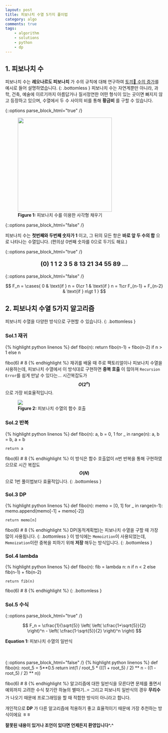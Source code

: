 ```yaml
---
layout: post
title: 피보나치 수열 5가지 풀이법
category: algo
comments: true
tags:
    - algorithm
    - solutions
    - python
    - dp
---
```


## 1. 피보나치 수
피보나치 수는 __레오나르도 피보나치__ 가 수의 규칙에 대해 연구하여 [토끼🐰 수의 증가](https://www.youtube.com/watch?v=sMBprenag4Q)를 예시로 들어 설명하였습니다.
{: .bottomless }
피보나치 수는 자연계뿐만 아니라, 과학, 건축, 예술에 이르기까지 아름답거나 질서정연한 어떤 형식이 있는 곳이면 빠지지 않고 등장하고 있으며, 수열에서 두 수 사이의 비를 통해 __황금비__ 를 구할 수 있습니다.

{::options parse_block_html="true" /}
<figure>
<img src="{{ site.baseurl }}/resources/images/FibonacciBlocks.jpg" style="width:300px; margin:auto;">
<figcaption>
<strong>Figure 1: </strong>피보나치 수를 이용한 사각형 채우기
</figcaption>
</figure>
{::options parse_block_html="false" /}


피보나치 수는 __첫번째와 두번째 숫자가 1__ 이고, 그 뒤의 모든 항은 __바로 앞 두 수의 합__ 으로 나타나는 수열입니다.
(편의상 0번째 숫자를 0으로 두기도 해요.)

{::options parse_block_html="true" /}

<div class="warning alert">
<p style="text-align: center; font-size: 19px; font-weight: bolder;">
(0) 1 1 2 3 5 8 13 21 34 55 89 ... 
</p>
</div>
{::options parse_block_html="false" /}

$$ F_n = 
\cases{
0  & \text{if } n = 0\cr
1  & \text{if } n = 1\cr
F_{n-1} + F_{n-2} & \text{if } n\gt 1
} $$

## 2. 피보나치 수열 5가지 알고리즘
피보나치 수열을 다양한 방식으로 구현할 수 있습니다.
{: .bottomless }

### Sol.1 재귀
{% highlight python linenos %}
def fibo(n):
    return fibo(n-1) + fibo(n-2) if n > 1 else n

fibo(6) # 8
{% endhighlight %}
재귀를 배울 때 주로 팩토리얼이나 피보나치 수열을 사용하는데, 피보나치 수열에서 이 방식대로 구현하면 __중복 호출__ 이 많아져 `Recursion Error`를 쉽게 만날 수 있다는... 시간복잡도가 __$$ O(2^n) $$__ 으로 가장 비효율적입니다.
<figure>
<img src="{{ site.baseurl }}/resources/images/FibonacciCallTree.png" style="margin:auto;">
<figcaption>
<strong>Figure 2: </strong>피보나치 수열의 함수 호출
</figcaption>
</figure>

### Sol.2 반복
{% highlight python linenos %}
def fibo(n):
    a, b = 0, 1
    for _ in range(n):
        a, b = b, a + b

    return a

fibo(6) # 8
{% endhighlight %}
이 방식은 함수 호출없이 n번 반복을 통해 구현하였으므로 시간 복잡도  __$$ O(N) $$__ 으로 1번 풀이법보다 효율적입니다.
{: .bottomless }
<a name="fibo_dp"></a>

### Sol.3 DP
{% highlight python linenos %}
def fibo(n):
    memo = [0, 1]
    for _ in range(n-1):
        memo.append(memo[-1] + memo[-2])

    return memo[n]

fibo(6) # 8
{% endhighlight %}
DP(동적계획법)는 피보나치 수열을 구할 때 가장 많이 사용됩니다.
{: .bottomless }
이 방식에는 `Memoiztion`이 사용되었는데, `Memoization`이란 중복을 피하기 위해 __저장__ 해두는 방식입니다.
{: .bottomless }
### Sol.4 lambda
{% highlight python linenos %}
def fibo(n):
    fib = lambda n: n if n < 2 else fib(n-1) + fib(n-2)

    return fib(n)
    
fibo(6) # 8
{% endhighlight %}
{: .bottomless }
### Sol.5 수식
{::options parse_block_html="true" /}
<p style="text-align:center; padding:0px 30px;">
$$
F_n = \cfrac{1}{\sqrt{5}} \left( \left( \cfrac{1+\sqrt{5}}{2} \right)^n - \left( \cfrac{1-\sqrt{5}}{2} \right)^n \right)
$$
</p>
<figcaption style="margin-bottom:50px;">
<strong>Equation 1: </strong>피보나치 수열의 일반식
</figcaption>
{::options parse_block_html="false" /}
{% highlight python linenos %}
def fibo(n):
    root_5 = 5**0.5
    return int(1 / root_5 * (((1 + root_5) / 2) ** n - ((1 - root_5) / 2) ** n))

fibo(6) # 8
{% endhighlight %}
알고리즘에 대한 일반식을 모른다면 문제를 풀면서 예외까지 고려한 수식 찾기란 하늘의 별따기..⭐
그리고 피보나치 일반식의 경우 __무리수__ 가 나오기 때문에 프로그래밍을 할 때 적합한 방식이 아니라고 합니다.

개인적으로 __DP__ 가 다른 알고리즘에 적용하기 좋고 효율적이기 때문에 가장 추천하는 방식이에요 ㅎㅎ

__잘못된 내용이 있거나 조언이 있다면 언제든지 환영입니다^.^__